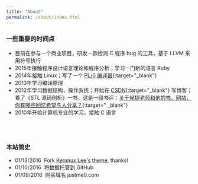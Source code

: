 ```yaml
---
title: "About"
permalink: /about/index.html
---
```


### 一些重要的时间点
- 目前在参与一个商业项目，研发一款检测 C 程序 bug 的工具，基于 LLVM 采用符号执行
- 2015年接触程序设计语言理论和程序分析；学习一门新的语言 Ruby
- 2014年接触 Linux；写了一个 [PL/0 编译器](https://github.com/Justme0/pl0-compiler){:target="_blank"}
- 2013年学习编译原理
- 2012年学习数据结构，操作系统；开始在 [CSDN](http://blog.csdn.net/justme0){:target="_blank"} 写博客；看了《STL 源码剖析》一书，这是一段书评：[关于侯捷老师和他的书、网站，你有哪些回忆希望与人分享？](https://www.zhihu.com/question/28400554/answer/41178306){:target=" _blank"}
- 2010年开始计算机专业的学习，接触 C 语言
<br />
<br />

### 本站简史
- 01/13/2016&nbsp;&nbsp;Fork <a href="https://github.com/kenmux/kenmux.github.io" target="_blank">Kenmux Lee's theme</a>, thanks!
- 01/10/2016&nbsp;&nbsp;将数据托管到 GitHub
- 01/09/2016&nbsp;&nbsp;购买域名 justme0.com
